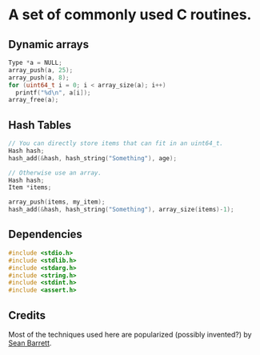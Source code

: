#  A set of commonly used C routines.

## Dynamic arrays

```C
Type *a = NULL;
array_push(a, 25);
array_push(a, 8);
for (uint64_t i = 0; i < array_size(a); i++)
  printf("%d\n", a[i]);
array_free(a);
```

## Hash Tables

```C
// You can directly store items that can fit in an uint64_t.
Hash hash;
hash_add(&hash, hash_string("Something"), age);

// Otherwise use an array.
Hash hash;
Item *items;

array_push(items, my_item);
hash_add(&hash, hash_string("Something"), array_size(items)-1);
```

## Dependencies

```C
#include <stdio.h>
#include <stdlib.h>
#include <stdarg.h>
#include <string.h>
#include <stdint.h>
#include <assert.h>
```

## Credits

Most of the techniques used here are popularized (possibly invented?) by [Sean Barrett](http://nothings.org/).
